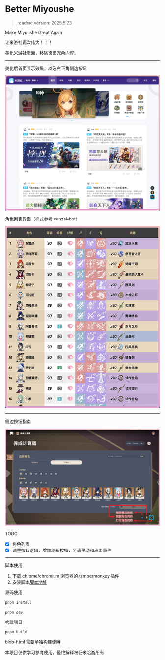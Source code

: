 # Better Miyoushe

> readme version: 2025.5.23

Make Miyoushe Great Again

让米游社再次伟大！！！

美化米游社页面，移除页面冗余内容。

---

美化后首页显示效果，以及右下角侧边按钮

![side-button](readme-image/Snipaste_2025-05-23_12-21-49.webp)

角色列表界面（样式参考 yunzai-bot）

![character-list](readme-image/Snipaste_2025-05-19_11-38-13.webp)

---

侧边按钮指南

![calculator](readme-image/Snipaste_2025-05-23_12-32-32.webp)

TODO

- [x] 角色列表
- [x] 调整按钮逻辑，增加刷新按钮，分离移动和点击事件

---

脚本使用

1. 下载 chrome/chromium 浏览器的 tempermonkey 插件
2. 安装脚本[脚本地址](https://greasyfork.org/zh-CN/scripts/530831-better-miyoushe)

源码使用

```shell
pnpm install

pnpm dev
```

构建项目

```shell
pnpm build
```

blob-html 需要单独构建使用

本项目仅供学习参考使用，最终解释权归米哈游所有
